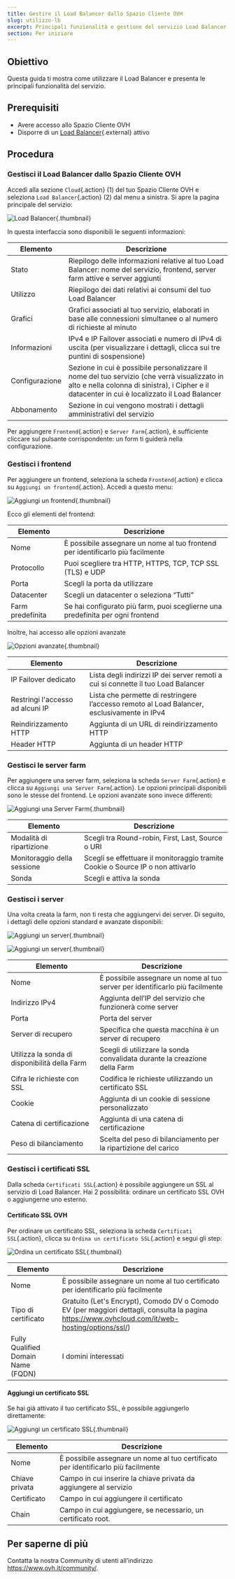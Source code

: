 ```yaml
---
title: Gestire il Load Balancer dallo Spazio Cliente OVH
slug: utilizzo-lb
excerpt: Principali funzionalità e gestione del servizio Load Balancer dallo Spazio Cliente OVH
section: Per iniziare
---
```


## Obiettivo

Questa guida ti mostra come utilizzare il Load Balancer e presenta le principali funzionalità del servizio.

## Prerequisiti

- Avere accesso allo Spazio Cliente OVH
- Disporre di un [Load Balancer](https://www.ovh.it/soluzioni/ip-load-balancing/){.external} attivo

## Procedura

### Gestisci il Load Balancer dallo Spazio Cliente OVH

Accedi alla sezione `Cloud`{.action} (1) del tuo Spazio Cliente OVH e seleziona `Load Balancer`{.action} (2) dal menu a sinistra. Si apre la pagina principale del servizio:

![Load Balancer](images/lb_main_page.png){.thumbnail}

In questa interfaccia sono disponibili le seguenti informazioni:

|Elemento|Descrizione|
|---|---|
|Stato|Riepilogo delle informazioni relative al tuo Load Balancer: nome del servizio, frontend, server farm attive e server aggiunti|
|Utilizzo|Riepilogo dei dati relativi ai consumi del tuo Load Balancer|
|Grafici|Grafici associati al tuo servizio, elaborati in base alle connessioni simultanee o al numero di richieste al minuto|
|Informazioni|IPv4 e IP Failover associati e numero di IPv4 di uscita (per visualizzare i dettagli, clicca sui tre puntini di sospensione)|
|Configurazione|Sezione in cui è possibile personalizzare il nome del tuo servizio (che verrà visualizzato in alto e nella colonna di sinistra), i Cipher e il datacenter in cui è localizzato il Load Balancer |
|Abbonamento|Sezione in cui vengono mostrati i dettagli amministrativi del servizio|


Per aggiungere `Frontend`{.action} e `Server Farm`{.action}, è sufficiente cliccare sul pulsante corrispondente: un form ti guiderà nella configurazione. 


### Gestisci i frontend

Per aggiungere un frontend, seleziona la scheda `Frontend`{.action} e clicca su `Aggiungi un frontend`{.action}. Accedi a questo menu:


![Aggiungi un frontend](images/add_frontend.png){.thumbnail}

Ecco gli elementi del frontend:


|Elemento|Descrizione|
|---|---|
|Nome|È possibile assegnare un nome al tuo frontend per identificarlo più facilmente|
|Protocollo|Puoi scegliere tra HTTP, HTTPS, TCP, TCP SSL (TLS) e UDP|
|Porta|Scegli la porta da utilizzare|
|Datacenter|Scegli un datacenter o seleziona “Tutti”|
|Farm predefinita|Se hai configurato più farm, puoi sceglierne una predefinita per ogni frontend|

Inoltre, hai accesso alle opzioni avanzate


![Opzioni avanzate](images/advanced_frontend.png){.thumbnail}

|Elemento|Descrizione|
|---|---|
|IP Failover dedicato|Lista degli indirizzi IP dei server remoti a cui si connette il tuo Load Balancer|
|Restringi l'accesso ad alcuni IP|Lista che permette di restringere l’accesso remoto al Load Balancer, esclusivamente in IPv4|
|Reindirizzamento HTTP|Aggiunta di un URL di reindirizzamento HTTP|
|Header HTTP|Aggiunta di un header HTTP|


### Gestisci le server farm
Per aggiungere una server farm, seleziona la scheda `Server Farm`{.action} e clicca su `Aggiungi una Server Farm`{.action}. Le opzioni principali disponibili sono le stesse del frontend. Le opzioni avanzate sono invece differenti:


![Aggiungi una Server Farm](images/advanced_cluster.png){.thumbnail}

|Elemento|Descrizione|
|---|---|
|Modalità di ripartizione|Scegli tra Round-robin, First, Last, Source o URI|
|Monitoraggio della sessione|Scegli se effettuare il monitoraggio tramite Cookie o Source IP o non attivarlo|
|Sonda|Scegli e attiva la sonda|


### Gestisci i server
Una volta creata la farm, non ti resta che aggiungervi dei server. Di seguito, i dettagli delle opzioni standard e avanzate disponibili:


![Aggiungi un server](images/add_server.png){.thumbnail}

![Aggiungi un server](images/add_server_advanced.png){.thumbnail}


|Elemento|Descrizione|
|---|---|
|Nome|È possibile assegnare un nome al tuo server per identificarlo più facilmente|
|Indirizzo IPv4|Aggiunta dell’IP del servizio che funzionerà come server|
|Porta|Porta del server|
|Server di recupero|Specifica che questa macchina è un server di recupero|
|Utilizza la sonda di disponibilità della Farm|Scegli di utilizzare la sonda convalidata durante la creazione della Farm|
|Cifra le richieste con SSL|Codifica le richieste utilizzando un certificato SSL|
|Cookie|Aggiunta di un cookie di sessione personalizzato|
|Catena di certificazione|Aggiunta di una catena di certificazione|
|Peso di bilanciamento|Scelta del peso di bilanciamento per la ripartizione del carico|


### Gestisci i certificati SSL

Dalla scheda `Certificati SSL`{.action} è possibile aggiungere un SSL al servizio di Load Balancer. Hai 2 possibilità: ordinare un certificato SSL OVH o aggiungerne uno esterno.

#### Certificato SSL OVH

Per ordinare un certificato SSL, seleziona la scheda `Certificati SSL`{.action}, clicca su `Ordina un certificato SSL`{.action} e segui gli step:

![Ordina un certificato SSL](images/ordering_ssl.png){.thumbnail}

|Elemento|Descrizione|
|---|---|
|Nome|È possibile assegnare un nome al tuo certificato per identificarlo più facilmente|
|Tipo di certificato|Gratuito (Let's Encrypt), Comodo DV o Comodo EV (per maggiori dettagli, consulta la pagina <https://www.ovhcloud.com/it/web-hosting/options/ssl/>)|
|Fully Qualified Domain Name (FQDN)|I domini interessati|

#### Aggiungi un certificato SSL

Se hai già attivato il tuo certificato SSL, è possibile aggiungerlo direttamente:

![Aggiungi un certificato SSL](images/external_ssl.png){.thumbnail}


|Elemento|Descrizione|
|---|---|
|Nome|È possibile assegnare un nome al tuo certificato per identificarlo più facilmente|
|Chiave privata|Campo in cui inserire la chiave privata da aggiungere al servizio|
|Certificato|Campo in cui aggiungere il certificato|
|Chain|Campo in cui aggiungere, se necessario, un certificato root.|


## Per saperne di più

Contatta la nostra Community di utenti all’indirizzo <https://www.ovh.it/community/>.